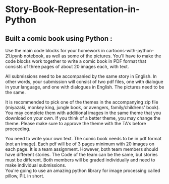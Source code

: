 # Story-Book-Representation-in-Python
## Built a comic book using Python :      
<p align="left">
</t> Use the main code blocks for your homework in cartoons-with-python-21.ipynb notebook, as well as some of the pictures. You'll have to make the code blocks work together to write a comic book in PDF format that consists of three pages of about 20 images each, with text.
</t> 

<t>All submissions need to be accompanied by the same story in English. In other words, your submission will consist of two pdf files, one with dialogue in your language, and one with dialogues in English. The pictures need to be the same.
</t>

<t>It is recommended to pick one of the themes in the accompanying zip file (miyazaki, monkey king, jungle book, or avengers, family/childrens' book). You may complete them with additional images in the same theme that you download on your own. If you think of a better theme, you may change the theme. Please make sure to approve the theme with the TA's before proceeding.
</t>

<t>You need to write your own text. The comic book needs to be in pdf format (not an image). Each pdf will be of 3 pages minimum with 20 images on each page.   It is a team assignment. However, both team members should have different stories. The Code of the team can be the same, but stories must be different. Both members will be graded individually and need to make individual submissions.     
You're going to use an amazing python library for image processing called pillow, PIL in short.
  </t>
</p>
